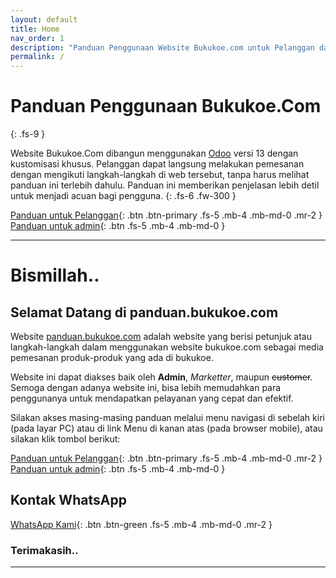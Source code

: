 ```yaml
---
layout: default
title: Home
nav_order: 1
description: "Panduan Penggunaan Website Bukukoe.com untuk Pelanggan dan Admin."
permalink: /
---
```


# Panduan Penggunaan Bukukoe.Com
{: .fs-9 }

Website Bukukoe.Com dibangun menggunakan [Odoo](https://www.odoo.com/) versi 13 dengan kustomisasi khusus. Pelanggan dapat langsung melakukan pemesanan dengan mengikuti langkah-langkah di web tersebut, tanpa harus melihat panduan ini terlebih dahulu. Panduan ini memberikan penjelasan lebih detil untuk menjadi acuan bagi pengguna.
{: .fs-6 .fw-300 }

[Panduan untuk Pelanggan](#panduan-untuk-pelanggan-bukukoecom){: .btn .btn-primary .fs-5 .mb-4 .mb-md-0 .mr-2 } [Panduan untuk admin](#panduan-untuk-admin){: .btn .fs-5 .mb-4 .mb-md-0 }

---

# Bismillah..
## Selamat Datang di panduan.bukukoe.com

Website [panduan.bukukoe.com](https://panduan.bukukoe.com/) adalah website yang berisi petunjuk atau langkah-langkah dalam menggunakan website bukukoe.com sebagai media pemesanan produk-produk yang ada di bukukoe.

Website ini dapat diakses baik oleh **Admin**, *Marketter*, maupun ~~customer~~. Semoga dengan adanya website ini, bisa lebih memudahkan para penggunanya untuk mendapatkan pelayanan yang cepat dan efektif.

Silakan akses masing-masing panduan melalui menu navigasi di sebelah kiri (pada layar PC) atau di link Menu di kanan atas (pada browser mobile), atau silakan klik tombol berikut:

[Panduan untuk Pelanggan](/docs/panduan-pelanggan){: .btn .btn-primary .fs-5 .mb-4 .mb-md-0 .mr-2 } [Panduan untuk admin](/docs/panduan-admin){: .btn .fs-5 .mb-4 .mb-md-0 }

## Kontak WhatsApp
[WhatsApp Kami](https://wa.me/628567074554/?text=Saya+membaca+web+panduan+bukukoe,+namun+masih+ada+pertanyaan){: .btn .btn-green .fs-5 .mb-4 .mb-md-0 .mr-2 }


### Terimakasih..
---
